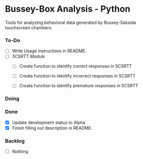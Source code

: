 # Bussey-Box Analysis - Python
Tools for analyzing behavioral data generated by Bussey-Saksida touchscreen chambers. 


### To-Do
- [ ] Write Usage instructions in README. 
- [ ] _5CSRTT Module_
	- [ ] Create function to identify correct responses in 5CSRTT
	- [ ] Create function to identify incorrect responses in 5CSRTT
	- [ ] Create function to identify premature responses in 5CSRTT


### Doing


### Done
- [X] Update development status to Alpha
- [X] Finish filling out description in README.

### Backlog
- [ ] Nothing

